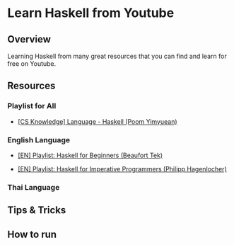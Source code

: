 # Learn Haskell from Youtube

## Overview

Learning Haskell from many great resources that you can find and learn for free on Youtube.

## Resources

### Playlist for All

- [[CS Knowledge] Language - Haskell (Poom Yimyuean)](https://www.youtube.com/playlist?list=PL4gb8oBUMvalSSKroB0vu-piiZdlXg4AU)

### English Language

- [[EN] Playlist: Haskell for Beginners (Beaufort Tek)](https://www.youtube.com/playlist?list=PLmTgnNwroyn8TnF26YRvW-hvQF1ypztzg)

- [[EN] Playlist: Haskell for Imperative Programmers (Philipp Hagenlocher)](https://www.youtube.com/playlist?list=PLe7Ei6viL6jGp1Rfu0dil1JH1SHk9bgDV)

### Thai Language

## Tips & Tricks

## How to run
